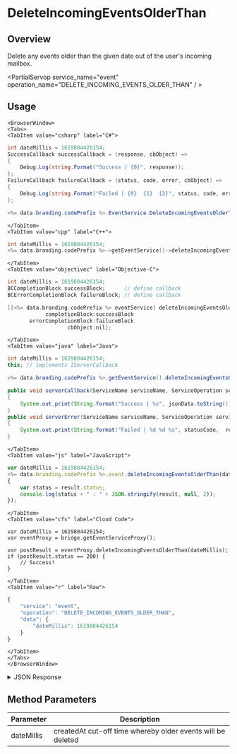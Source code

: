 # DeleteIncomingEventsOlderThan
## Overview
Delete any events older than the given date out of the user's incoming mailbox.

<PartialServop service_name="event" operation_name="DELETE_INCOMING_EVENTS_OLDER_THAN" / >

## Usage

```mdx-code-block
<BrowserWindow>
<Tabs>
<TabItem value="csharp" label="C#">
```

```csharp
int dateMillis = 1619804426154;
SuccessCallback successCallback = (response, cbObject) =>
{
    Debug.Log(string.Format("Success | {0}", response));
};
FailureCallback failureCallback = (status, code, error, cbObject) =>
{
    Debug.Log(string.Format("Failed | {0}  {1}  {2}", status, code, error));
};

<%= data.branding.codePrefix %>.EventService.DeleteIncomingEventsOlderThan(dateMillis, successCallback, failureCallback);
```

```mdx-code-block
</TabItem>
<TabItem value="cpp" label="C++">
```

```cpp
int dateMillis = 1619804426154;
<%= data.branding.codePrefix %>->getEventService()->deleteIncomingEventsOlderThan(dateMillis, this);
```

```mdx-code-block
</TabItem>
<TabItem value="objectivec" label="Objective-C">
```

```objectivec
int dateMillis = 1619804426154;
BCCompletionBlock successBlock;      // define callback
BCErrorCompletionBlock failureBlock; // define callback

[[<%= data.branding.codePrefix %> eventService] deleteIncomingEventsOlderThan:dateMillis
            completionBlock:successBlock
       errorCompletionBlock:failureBlock
                   cbObject:nil];
```

```mdx-code-block
</TabItem>
<TabItem value="java" label="Java">
```

```java
int dateMillis = 1619804426154;
this; // implements IServerCallback

<%= data.branding.codePrefix %>.getEventService().deleteIncomingEventsOlderThan(dateMillis, this);

public void serverCallback(ServiceName serviceName, ServiceOperation serviceOperation, JSONObject jsonData)
{
    System.out.print(String.format("Success | %s", jsonData.toString()));
}
public void serverError(ServiceName serviceName, ServiceOperation serviceOperation, int statusCode, int reasonCode, String jsonError)
{
    System.out.print(String.format("Failed | %d %d %s", statusCode,  reasonCode, jsonError.toString()));
}
```

```mdx-code-block
</TabItem>
<TabItem value="js" label="JavaScript">
```

```javascript
var dateMillis = 1619804426154;
<%= data.branding.codePrefix %>.event.deleteIncomingEventsOlderThan(dateMillis, result =>
{
	var status = result.status;
	console.log(status + " : " + JSON.stringify(result, null, 2));
});
```

```mdx-code-block
</TabItem>
<TabItem value="cfs" label="Cloud Code">
```

```cfscript
var dateMillis = 1619804426154;
var eventProxy = bridge.getEventServiceProxy();

var postResult = eventProxy.deleteIncomingEventsOlderThan(dateMillis);
if (postResult.status == 200) {
    // Success!
}
```

```mdx-code-block
</TabItem>
<TabItem value="r" label="Raw">
```

```r
{
	"service": "event",
	"operation": "DELETE_INCOMING_EVENTS_OLDER_THAN",
	"data": {
		"dateMillis": 1619804426154
	}
}
```

```mdx-code-block
</TabItem>
</Tabs>
</BrowserWindow>
```

<details>
<summary>JSON Response</summary>

```json
{
  "data": {
    "deleted": true,
    "deletedCount": 2
  },
  "status": 200
}
```
</details>

## Method Parameters
Parameter | Description
--------- | -----------
dateMillis | createdAt cut-off time whereby older events will be deleted


